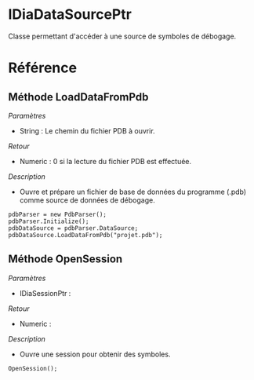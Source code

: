 # IDiaDataSourcePtr
 Classe permettant d'accéder à une source de symboles de débogage. 

# Référence
## Méthode LoadDataFromPdb
*Paramètres*
* String : Le chemin du fichier PDB à ouvrir.

*Retour*
* Numeric : 0 si la lecture du fichier PDB est effectuée.

*Description*
*  Ouvre et prépare un fichier de base de données du programme (.pdb) comme source de données de débogage.
```
pdbParser = new PdbParser();
pdbParser.Initialize();
pdbDataSource = pdbParser.DataSource;
pdbDataSource.LoadDataFromPdb("projet.pdb");
```

## Méthode OpenSession
*Paramètres*
* IDiaSessionPtr : 

*Retour*
* Numeric : 

*Description*
*  Ouvre une session pour obtenir des symboles.
```
OpenSession();
```
